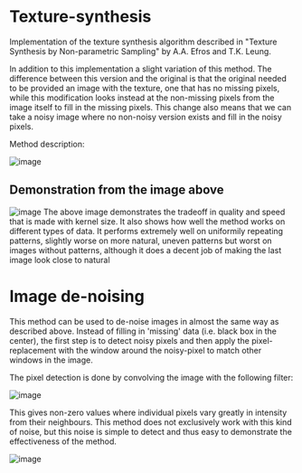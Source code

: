# Texture-synthesis
Implementation of the texture synthesis algorithm described in "Texture Synthesis by Non-parametric Sampling" by A.A. Efros and T.K. Leung.

In addition to this implementation a slight variation of this method. The difference between this version and the original is that the original needed to be provided an image with the texture, one that has no missing pixels, while this modification looks instead at the non-missing pixels from the image itself to fill in the missing pixels. This change also means that we can take a noisy image where no non-noisy version exists and fill in the noisy pixels.



Method description:

![image](https://user-images.githubusercontent.com/35537164/166247656-a5b9a137-3df7-4778-923f-4bfb869fd74c.png)

## Demonstration from the image above
![image](https://github.com/sverrirhd/Texture-synthesis/blob/main/gifs/all_together.gif?raw=true)
The above image demonstrates the tradeoff in quality and speed that is made with kernel size. It also shows how well the method works on different types of data. It performs extremely well on uniformily repeating patterns, slightly worse on more natural, uneven patterns but worst on images without patterns, although it does a decent job of making the last image look close to natural 


# Image de-noising
This method can be used to de-noise images in almost the same way as described above. Instead of filling in 'missing' data (i.e. black box in the center), the first step is to detect noisy pixels and then apply the pixel-replacement with the window around the noisy-pixel to match other windows in the image. 

The pixel detection is done by convolving the image with the following filter:

![image](https://user-images.githubusercontent.com/35537164/166264724-1cfe50f4-5ac2-49b7-a195-4ae536521625.png)

This gives non-zero values where individual pixels vary greatly in intensity from their neighbours. This method does not exclusively work with this kind of noise, but this noise is simple to detect and thus easy to demonstrate the effectiveness of the method.

![image](https://github.com/sverrirhd/Texture-synthesis/blob/main/gifs/all_together_lena.gif?raw=true)
